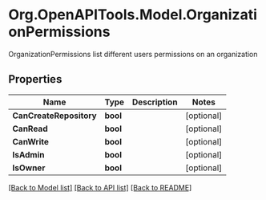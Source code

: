 # Org.OpenAPITools.Model.OrganizationPermissions
OrganizationPermissions list different users permissions on an organization

## Properties

Name | Type | Description | Notes
------------ | ------------- | ------------- | -------------
**CanCreateRepository** | **bool** |  | [optional] 
**CanRead** | **bool** |  | [optional] 
**CanWrite** | **bool** |  | [optional] 
**IsAdmin** | **bool** |  | [optional] 
**IsOwner** | **bool** |  | [optional] 

[[Back to Model list]](../README.md#documentation-for-models) [[Back to API list]](../README.md#documentation-for-api-endpoints) [[Back to README]](../README.md)

